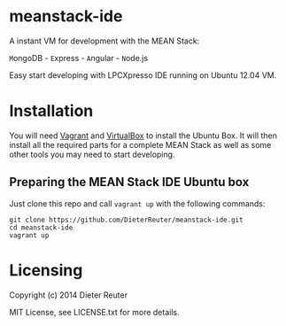 meanstack-ide
=============

A instant VM for development with the MEAN Stack: 

`M`ongoDB - `E`xpress - `A`ngular - `N`ode.js

Easy start developing with LPCXpresso IDE running on Ubuntu 12.04 VM.

# Installation
You will need [Vagrant](http://vagrantup.com) and [VirtualBox](http://virtualbox.org) to install the Ubuntu Box. It will then install all the required parts for a complete MEAN Stack as well as some other tools you may need to start developing.

## Preparing the MEAN Stack IDE Ubuntu box
Just clone this repo and call `vagrant up` with the following commands:

    git clone https://github.com/DieterReuter/meanstack-ide.git
    cd meanstack-ide
    vagrant up

# Licensing
Copyright (c) 2014 Dieter Reuter

MIT License, see LICENSE.txt for more details.
